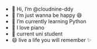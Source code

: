 - 👋 Hi, I’m @cloudnine-ddy
- 👀 I’m just wanna be happy 😄
- 🌱 I’m currently learning Python
- 🎹 I love piano
- 📖 current uni student
- 😄 live a life you will remember ✨

<!---
cloudnine-ddy/cloudnine-ddy is a ✨ special ✨ repository because its `README.md` (this file) appears on your GitHub profile.
You can click the Preview link to take a look at your changes.
--->
